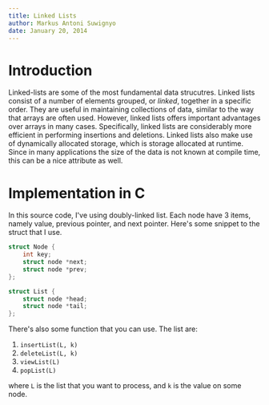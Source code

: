 ```yaml
---  
title: Linked Lists
author: Markus Antoni Suwignyo
date: January 20, 2014  
---  
```


# Introduction

Linked-lists are some of the most fundamental data strucutres. Linked lists consist of a number of elements grouped, or _linked_, together in a specific order. They are useful in maintaining collections of data, similar to the way that arrays are often used. However, linked lists offers important advantages over arrays in many cases. Specifically, linked lists are considerably more efficient in performing insertions and deletions. Linked lists also make use of dynamically allocated storage, which is storage allocated at runtime. Since in many applications the size of the data is not known at compile time, this can be a nice attribute as well.

# Implementation in C

In this source code, I've using doubly-linked list. Each node have 3 items, namely value, previous pointer, and next pointer. Here's some snippet to the struct that I use.

```c
struct Node {
    int key;
    struct node *next;
    struct node *prev;
};

struct List {
    struct node *head;
    struct node *tail;
};
```

There's also some function that you can use. The list are:

1. `insertList(L, k)`
2. `deleteList(L, k)`
3. `viewList(L)`
4. `popList(L)`

where `L` is the list that you want to process, and `k` is the value on some node.